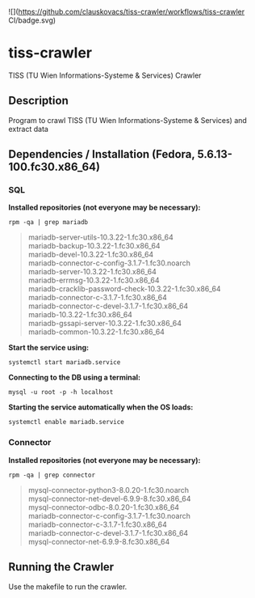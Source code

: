 ![](https://github.com/clauskovacs/tiss-crawler/workflows/tiss-crawler CI/badge.svg)

# tiss-crawler
TISS (TU Wien Informations-Systeme & Services) Crawler 

## Description
Program to crawl TISS (TU Wien Informations-Systeme & Services) and extract data

## Dependencies / Installation (Fedora, 5.6.13-100.fc30.x86_64)

### SQL
**Installed repositories (not everyone may be necessary):**

`rpm -qa | grep mariadb`

> mariadb-server-utils-10.3.22-1.fc30.x86_64  
> mariadb-backup-10.3.22-1.fc30.x86_64  
> mariadb-devel-10.3.22-1.fc30.x86_64  
> mariadb-connector-c-config-3.1.7-1.fc30.noarch  
> mariadb-server-10.3.22-1.fc30.x86_64  
> mariadb-errmsg-10.3.22-1.fc30.x86_64  
> mariadb-cracklib-password-check-10.3.22-1.fc30.x86_64  
> mariadb-connector-c-3.1.7-1.fc30.x86_64  
> mariadb-connector-c-devel-3.1.7-1.fc30.x86_64  
> mariadb-10.3.22-1.fc30.x86_64  
> mariadb-gssapi-server-10.3.22-1.fc30.x86_64  
> mariadb-common-10.3.22-1.fc30.x86_64

**Start the service using:**

`systemctl start mariadb.service`

**Connecting to the DB using a terminal:**

`mysql -u root -p -h localhost`

**Starting the service automatically when the OS loads:**

`systemctl enable mariadb.service`

### Connector
**Installed repositories (not everyone may be necessary):**

`rpm -qa | grep connector`

> mysql-connector-python3-8.0.20-1.fc30.noarch  
> mysql-connector-net-devel-6.9.9-8.fc30.x86_64  
> mysql-connector-odbc-8.0.20-1.fc30.x86_64  
> mariadb-connector-c-config-3.1.7-1.fc30.noarch  
> mariadb-connector-c-3.1.7-1.fc30.x86_64  
> mariadb-connector-c-devel-3.1.7-1.fc30.x86_64  
> mysql-connector-net-6.9.9-8.fc30.x86_64

## Running the Crawler
Use the makefile to run the crawler.

